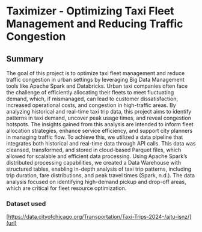 # Taximizer - Optimizing Taxi Fleet Management and Reducing Traffic Congestion

## Summary
The goal of this project is to optimize taxi fleet management and reduce traffic congestion in urban settings by leveraging Big Data Management tools like Apache Spark and Databricks. Urban taxi companies often face the challenge of efficiently allocating their fleets to meet fluctuating demand, which, if mismanaged, can lead to customer dissatisfaction, increased operational costs, and congestion in high-traffic areas. By analyzing historical and real-time taxi trip data, this project aims to identify patterns in taxi demand, uncover peak usage times, and reveal congestion hotspots. The insights gained from this analysis are intended to inform fleet allocation strategies, enhance service efficiency, and support city planners in managing traffic flow.
To achieve this, we utilized a data pipeline that integrates both historical and real-time data through API calls. This data was cleansed, transformed, and stored in cloud-based Parquet files, which allowed for scalable and efficient data processing. Using Apache Spark’s distributed processing capabilities, we created a Data Warehouse with structured tables, enabling in-depth analysis of taxi trip patterns, including trip duration, fare distributions, and peak travel times (Spark, n.d.). The data analysis focused on identifying high-demand pickup and drop-off areas, which are critical for fleet resource optimization.

### Dataset used
 [https://data.cityofchicago.org/Transportation/Taxi-Trips-2024-/ajtu-isnz/](url)
